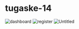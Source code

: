 # tugaske-14

![dashboard](https://user-images.githubusercontent.com/53283644/74114650-ed575280-4bdd-11ea-9f0d-6744e1393a28.png)
![register](https://user-images.githubusercontent.com/53283644/74114651-ef211600-4bdd-11ea-812a-56a1c74f232b.png)
![Untitled](https://user-images.githubusercontent.com/53283644/74114652-efb9ac80-4bdd-11ea-82b9-d8408de447e3.png)
